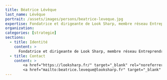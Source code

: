 ```yaml
---
title: Béatrice Lévêque
last_name: Lévêque
portrait: /assets/images/persons/beatrice-leveque.jpg
expertise: Fondatrice et dirigeante de Look Sharp, membre réseau Entreprendre Paris
organization:
categories: [strategie]
sections:
  - title: Identité
    content: >
      Fondatrice et dirigeante de Look Sharp, membre réseau Entreprendre Paris
  - title: Contact
    content: >
        <a href="https://looksharp.fr/" target="_blank" rel="noreferrer">Site</a> –
        <a href="mailto:beatrice.leveque@looksharp.fr" target="_blank" rel="noreferrer">Mail</a>
---
```

